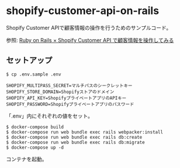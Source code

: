 # shopify-customer-api-on-rails

Shopify Customer APIで顧客情報の操作を行うためのサンプルコード。

参照: [Ruby on Rails × Shopify Customer API で顧客情報を操作してみる](https://qiita.com/kazama1209/items/fea6de9dceb20203eddb)

## セットアップ

```
$ cp .env.sample .env
```
```
SHOPIFY_MULTIPASS_SECRET=マルチパスのシークレットキー
SHOPIFY_STORE_DOMAIN=Shopifyストアのドメイン
SHOPIFY_API_KEY=ShopifyプライベートアプリのAPIキー
SHOPIFY_PASSWORD=Shopifyプライベートアプリのパスワード
```

「.env」内にそれぞれの値をセット。

```
$ docker-compose build
$ docker-compose run web bundle exec rails webpacker:install
$ docker-compose run web bundle exec rails db:create
$ docker-compose run web bundle exec rails db:migrate
$ docker-compose up -d
```

コンテナを起動。

